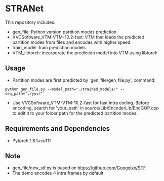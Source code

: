 # STRANet
This repository includes:
- gen_file: Python version partition modes prediction 
- VVCSoftware_VTM-VTM-10.2-fast: VTM that loads the predicted partition modes from files and encodes with higher speed
- train_model: train prediction models
- VTM_libtorch: incorporate the prediction model into VTM using libtorch
## Usage
- Partition modes are first predicted by 'gen_file/gen_file.py', command:
```
python gen_file.py --model_path="./trained_models/" --seq_path="./yuv/"
```
- Use VVCSoftware_VTM-VTM-10.2-fast for fast intra coding. Before encoding, search for 'your_path' in source/Lib/EncoderLib/EncGOP.cpp to edit it to your folder path for the predicted partition modes.
## Requirements and Dependencies
- Pytorch 1.8.1+cu111
## Note
- gen_file/new_stf.py is based on https://github.com/Googolxx/STF
- The demo encodes 4 intra frames by default